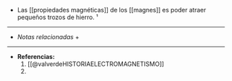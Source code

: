 + Las [[propiedades magnéticas]] de los [[magnes]] es poder atraer pequeños trozos de hierro. ¹



---
+ *Notas relacionadas*
	+ 

---
+ **Referencias:**
	1.  [[@valverdeHISTORIAELECTROMAGNETISMO]]
	2. 